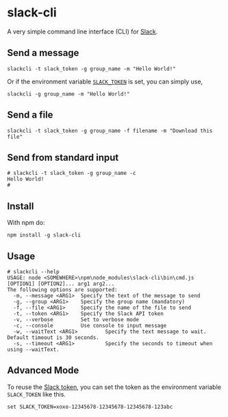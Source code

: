 slack-cli
=========
A very simple command line interface (CLI) for [Slack](https://slack.com).

Send a message
--------------

    slackcli -t slack_token -g group_name -m "Hello World!"
    
Or if the environment variable [`SLACK_TOKEN`](https://api.slack.com/web) is set, you can simply use,

    slackcli -g group_name -m "Hello World!"

Send a file
-----------

    slackcli -t slack_token -g group_name -f filename -m "Download this file"

Send from standard input
------------------------

    # slackcli -t slack_token -g group_name -c
    Hello World!
    #

Install
-------
With npm do:

    npm install -g slack-cli

Usage
-----

    # slackcli --help
    USAGE: node <SOMEWHERE>\npm\node_modules\slack-cli\bin\cmd.js [OPTION1] [OPTION2]... arg1 arg2...
    The following options are supported:
      -m, --message <ARG1>  Specify the text of the message to send
      -g, --group <ARG1>    Specify the group name (mandatory)
      -f, --file <ARG1>     Specify the name of the file to send
      -t, --token <ARG1>    Specify the Slack API token
      -v, --verbose         Set to verbose mode
      -c, --console         Use console to input message
      -w, --waitText <ARG1>         Specify the text message to wait.  Default timeout is 30 seconds.
      -s, --timeout <ARG1>          Specify the seconds to timeout when using --waitText.

Advanced Mode
-------------
To reuse the [Slack token](https://api.slack.com/web), you can set the token as the environment variable `SLACK_TOKEN` like this.

    set SLACK_TOKEN=xoxo-12345678-12345678-12345678-123abc

